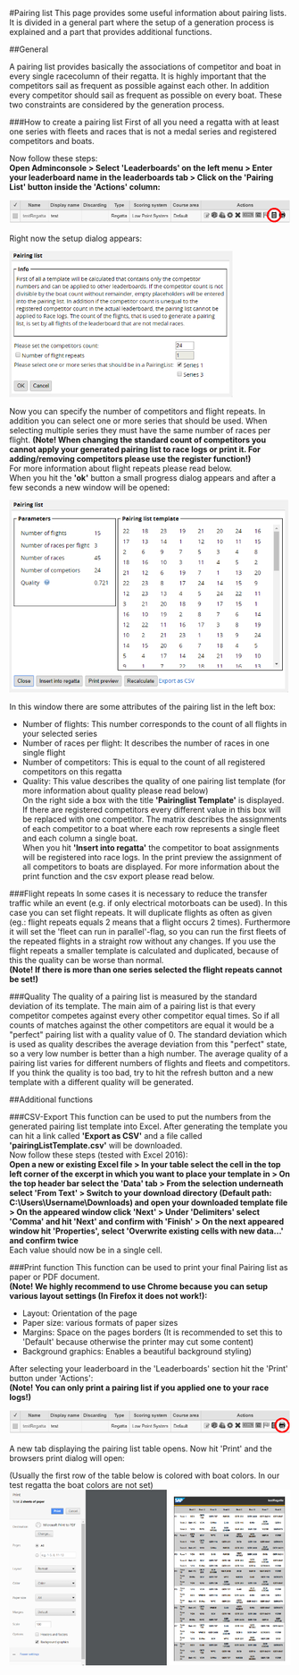 #Pairing list
This page provides some useful information about pairing lists. It is divided in a general part where the setup of a generation process is explained and a part that provides additional functions.

##General

A pairing list provides basically the associations of competitor and boat in every single racecolumn of their regatta. 
It is highly important that the competitors sail as frequent as possible against each other. In addition every competitor should sail as frequent as possible on every boat. These two constraints are considered by the generation process. 

###How to create a pairing list 
First of all you need a regatta with at least one series with fleets and races that is not a medal series and registered competitors and boats.  

Now follow these steps:  
**Open Adminconsole > Select 'Leaderboards' on the left menu > Enter your leaderboard name in the leaderboards tab > Click on the 'Pairing List' button inside the 'Actions' column:**  

<img src="/wiki/images/pairinglist/screenshot_1.jpg"/>

Right now the setup dialog appears:

<img src="/wiki/images/pairinglist/screenshot_2.jpg"/>

Now you can specify the number of competitors and flight repeats. In addition you can select one or more series that should be used. When selecting multiple series they must have the same number of races per flight.
**(Note! When changing the standard count of competitors you cannot apply your generated pairing list to race logs or print it. For adding/removing competitors please use the register function!)**  
For more information about flight repeats please read below.  
When you hit the **'ok'** button a small progress dialog appears and after a few seconds a new window will be opened:

<img src="/wiki/images/pairinglist/screenshot_3.jpg"/>

In this window there are some attributes of the pairing list in the left box:  
* Number of flights: This number corresponds to the count of all flights in your selected series  
* Number of races per flight: It describes the number of races in one single flight  
* Number of competitors: This is equal to the count of all registered competitors on this regatta  
* Quality: This value describes the quality of one pairing list template (for more information about quality please read below)  
On the right side a box with the title **'Pairinglist Template'** is displayed. If there are registered competitors every different value in this box will be replaced with one competitor. The matrix describes the assignments of each competitor to a boat where each row represents a single fleet and each column a single boat.  
When you hit **'Insert into regatta'** the competitor to boat assignments will be registered into race logs. In the print preview the assignment of all competitors to boats are displayed. For more information about the print function and the csv export please read below.

###Flight repeats
In some cases it is necessary to reduce the transfer traffic while an event (e.g. if only electrical motorboats can be used). In this case you can set flight repeats. It will duplicate flights as often as given (eg.: flight repeats equals 2 means that a flight occurs 2 times). Furthermore it will set the 'fleet can run in parallel'-flag, so you can run the first fleets of the repeated flights in a straight row without any changes. If you use the flight repeats a smaller template is calculated and duplicated, because of this the quality can be worse than normal.   
**(Note! If there is more than one series selected the flight repeats cannot be set!)**

###Quality
The quality of a pairing list is measured by the standard deviation of its template. The main aim of a pairing list is that every competitor competes against every other competitor equal times. So if all counts of matches against the other competitors are equal it would be a "perfect" pairing list with a quality value of 0. The standard deviation which is used as quality describes the average deviation from this "perfect" state, so a very low number is better than a high number. The average quality of a pairing list varies for different numbers of flights and fleets and competitors. If you think the quality is too bad, try to hit the refresh button and a new template with a different quality will be generated. 

##Additional functions

###CSV-Export
This function can be used to put the numbers from the generated pairing list template into Excel. After generating the template you can hit a link called **'Export as CSV'** and a file called **'pairingListTemplate.csv'** will be downloaded.  
Now follow these steps (tested with Excel 2016):  
**Open a new or existing Excel file > In your table select the cell in the top left corner of the excerpt in which you want to place your template in > On the top header bar select the 'Data' tab > From the selection underneath select 'From Text' > Switch to your download directory (Default path: C:\Users\Username\Downloads) and open your downloaded template file > On the appeared window click 'Next' > Under 'Delimiters' select 'Comma' and hit 'Next' and confirm with 'Finish' > On the next appeared window hit 'Properties', select 'Overwrite existing cells with new data...' and confirm twice**  
Each value should now be in a single cell.

###Print function
This function can be used to print your final Pairing list as paper or PDF document.  
**(Note! We highly recommend to use Chrome because you can setup various layout settings (In Firefox it does not work!):**  
* Layout: Orientation of the page  
* Paper size: various formats of paper sizes  
* Margins: Space on the pages borders (It is recommended to set this to 'Default' because otherwise the printer may cut some content)  
* Background graphics: Enables a beautiful background styling)  

After selecting your leaderboard in the 'Leaderboards' section hit the 'Print' button under 'Actions':  
**(Note! You can only print a pairing list if you applied one to your race logs!)**

<img src="/wiki/images/pairinglist/screenshot_printing_1.jpg"/>

A new tab displaying the pairing list table opens. Now hit 'Print' and the browsers print dialog will open:  

(Usually the first row of the table below is colored with boat colors. In our test regatta the boat colors are not set) 
<img src="/wiki/images/pairinglist/screenshot_printing_2.jpg"/>